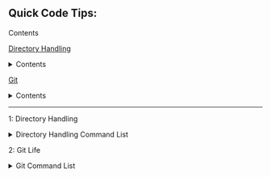 
## Quick Code Tips:
Contents

[Directory Handling](#dir_han)
<Details>
<summary>Contents</summary>

1. [To change to a directory](#dir_han_1)

2. [To change into a nested directory](#dir_han_2)

3. [To go to the root system folder](#dir_han_3)

4. [To see what directories you have](#dir_han_4)

5. [To see your current Directory](#dir_han_5)

6. [To create a Directory](#dir_han_6)

7. [To create a File](#dir_han_7)

8. [To move a file to a Directory](#dir_han_8)

9. [To copy file](#dir_han_9)

10. [(Cut: a)To cut and delete file (Renames to target)](#dir_han_10)

11. [(Cut: b) To cut file and delete file (Renames to target)](#dir_han_11)

</Details>

[Git](#git)
<Details>
<summary>Contents</summary>

1.[To create a repository](#git_1)

2.[To use an empty repository](#git_2)

3.[To use an existing repository on local machine](#git_3)

4.[To update local copy with new commits and data from Repository](#git_4)

5.[To update local copy with new commits](#git_5)

6.[To push current local copy to Repository](#git_6)

7.[How to create a branch and How to switch a branch](#git_7)

8.[To merge branches](#git_8)

9.[To delete a remote branch and a local branch](#git_9)
</Details>

----

<a name="dir_han">1</a>: Directory Handling
<Details>
<summary> Directory Handling Command List </summary>

<a name="dir_han__1">1.</a> In order to change to that directory:

```zsh
    cd ./directory_name/
```

<a name="dir_han__2">2.</a> In order to change into a nested directory:

```zsh
    cd ./directory1_name/directory1_name
```

<a name="dir_han__3">3.</a> In order to go to the root System folder:

```zsh
    cd ~
```

<a name="dir_han__4">4.</a> In order to see what directories you have:

```zsh
    ls
```

<a name="dir_han__5">5.</a> In order to see your current Directory:

```zsh
    pwd
```

<a name="dir_han__6">6.</a> In order to create a Directory:

```zsh
    mkdir Folder_Name
```

<a name="dir_han__7">7.</a> In order to create a File:

```zsh
    touch file_name.fileType
```

<a name="dir_han__8">8.</a> In order to move a file to a Directory:

```zsh
    mv file_name Directory_Name

    (If a !!folder!! doesn't exist, file is recreated with Directory_Name value!!)
```

<a name="dir_han__9">9.</a> In order to copy file:

```zsh
    cp file_to_copy target_file

    (If a file doesn't exist one is created)
```

<a name="dir_han__10">10.</a> (Cut: a) In order to rename and delete file (Renames to target):

```zsh
    cp file_to_cut target_file && rm file_to_cut

    (If a file doesn't exist one is created)
```

<a name="dir_han__11">11.</a> (Cut: b) In order to cut file and delete file (Renames to target):

```zsh
    mv file_to_copy target

    (If a !!folder!! doesn't exist a file is created)
```

</Details>

<a name="git">2</a>: Git Life
<Details>
<summary> Git Command List </summary>

<a name="git_1">1.</a> To create a repository

    1. Go to https://github.com/new

    2. Type in repository name, and a description

    3. Ignore gitignore

    4. Ignore License (or use MIT)

    5. Hit "Create Repository"

----

<a name="git_2">2.</a> To use an empty repository

*If you have not created a folder, create one.*

1. In your terminal cd into the folder you're using and type:

```zsh
         git init
```

2. Add the repository to the .git:

```zsh
        git remote add origin git@github.com:admin/git_link.git
```

----

<a name="git_3">3.</a> To use an existing repository on local machine

1. Go to repository link and click -- **Fork** --

2. Clone repository to machine in Current Folder

```zsh
    git clone git@github.com:admin/git_link.git
```

----

<a name="git_4">4.</a> To update local copy with new commits and data from Repository

```zsh
    git pull git@github.com:admin/git_link.git
```

----

<a name="git_5">5.</a> To update local copy with new commits

```zsh
    git fetch git@github.com:admin/git_link.git
```

----

<a name="git_6">6.</a> To push current local copy to Repository

Stage All Files (Including new files)

1. Add all files ( **.** is a wildcard)

```zsh
    git add .
```

2. Commit files (Quotes can contain anything)

```zsh
         git commit -m "Test Commit"
```

OR Stage All Files (Not including new files)

1. Automattically stage files that have been modified

```zsh
         git commit -a -m "Test Commit"
```

Push files

1. Push files to repositiory

```zsh
        git push -u origin branch_name
```

----

<a name="git_7">7.</a> How to create a branch and How to switch a branch

1. Create a Branch

        ``` git branch branch_name ```

2. Switch to a Branch

        ``` git checkout branch_name ```

----

<a name="git_8">8.</a> To merge branches

1. Check what branch you're on

2. Switch to the branch you want to merge into.

```
        If you want to take branch_B and merge it into branch_A:

        You need to:
        git checkout branch_A
```

3. Merge branches

```zsh
        git merge branch_B
```

----

<a name="git_9">9.</a> To delete a remote branch and a local branch

Remote Branch

``` zsh
    git branch -d branch_name
 ```

Local branch

```zsh
    git branch -D branch_name
```

</Details>

<!-- <a name="myfootnote1">1</a>: Ruby Enumerators
<Details>
<summary> Directory Handling List </summary>
</Details> -->
